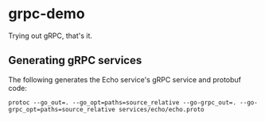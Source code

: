 # grpc-demo

Trying out gRPC, that's it.

## Generating gRPC services

The following generates the Echo service's gRPC service and protobuf code:

`protoc --go_out=. --go_opt=paths=source_relative --go-grpc_out=. --go-grpc_opt=paths=source_relative services/echo/echo.proto`

